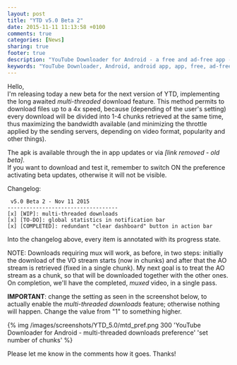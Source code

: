 ```yaml
---
layout: post
title: "YTD v5.0 Beta 2"
date: 2015-11-11 11:13:58 +0100
comments: true
categories: [News]
sharing: true
footer: true
description: "YouTube Downloader for Android - a free and ad-free app - new version"
keywords: "YouTube Downloader, Android, android app, app, free, ad-free, no ads, dentex, XDA, XDA_dentex, twidentex, YouTube, downloader, FFmpeg, audio, music, video, extraction, mp3, easy, dentex, 1080p, 720p, 480p, HD, 4K, 3gp, webm, mp4, m4a, ogg, flv, opus, 360°, 3D"
---
```

Hello,    
I'm releasing today a new beta for the next version of YTD, implementing the long awaited *multi-threaded* download feature. This method permits to download files up to a 4x speed, because (depending of the user's setting) every download will be divided into 1-4 chunks retrieved at the same time, thus maximizing the bandwidth available (and minimizing the throttle applied by the sending servers, depending on video format, popularity and other things).

The apk is available through the in app updates or via *[link removed - old beta]*.    
If you want to download and test it, remember to switch ON the preference activating beta updates, otherwise it will not be visible.

Changelog:

     v5.0 Beta 2 - Nov 11 2015
    -----------------------------------
    [x] [WIP]: multi-threaded downloads
    [x] [TO-DO]: global statistics in notification bar
    [x] [COMPLETED]: redundant "clear dashboard" button in action bar

Into the changelog above, every item is annotated with its progress state.

NOTE: Downloads requiring mux will work, as before, in two steps: initially the download of the VO stream starts (now in chunks) and after that the AO stream is retrieved (fixed in a single chunk). My next goal is to treat the AO stream as a chunk, so that will be downloaded together with the other ones. On completion, we'll have the completed, *muxed* video, in a single pass.

**IMPORTANT**: change the setting as seen in the screenshot below, to actually enable the *multi-threaded downloads* feature; otherwise nothing will happen. Change the value from "1" to something higher.

{% img /images/screenshots/YTD_5.0/mtd_pref.png 300 'YouTube Downloader for Android - multi-threaded downloads preference' 'set number of chunks' %}

Please let me know in the comments how it goes. Thanks!
